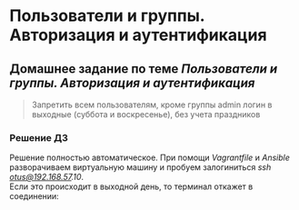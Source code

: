 # Пользователи и группы. Авторизация и аутентификация

## Домашнее задание по теме _Пользователи и группы. Авторизация и аутентификация_
> Запретить всем пользователям, кроме группы admin логин в выходные (суббота и воскресенье), без учета праздников

### Решение ДЗ

Решение полностью автоматическое. При помощи _Vagrantfile_ и _Ansible_ разворачиваем виртуальную машину и пробуем залогиниться _ssh otus@192.168.57.10_.  
Если это происходит в выходной день, то терминал откажет в соединении: 

